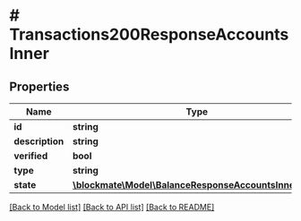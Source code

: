 # # Transactions200ResponseAccountsInner

## Properties

Name | Type | Description | Notes
------------ | ------------- | ------------- | -------------
**id** | **string** |  |
**description** | **string** |  |
**verified** | **bool** |  |
**type** | **string** |  |
**state** | [**\blockmate\Model\BalanceResponseAccountsInnerState**](BalanceResponseAccountsInnerState.md) |  |

[[Back to Model list]](../../README.md#models) [[Back to API list]](../../README.md#endpoints) [[Back to README]](../../README.md)
